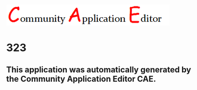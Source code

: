 ![CAE](https://github.com/PhilCAEOrg/application-323/blob/master/img/logo.png)  

323
===================


This application was automatically generated by the Community Application Editor CAE.  
---------------
